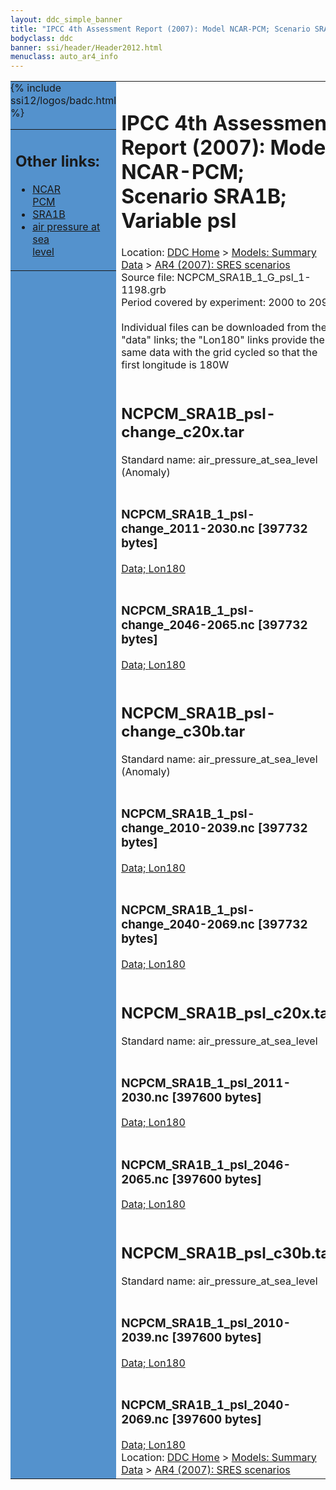 ```yaml
---
layout: ddc_simple_banner
title: "IPCC 4th Assessment Report (2007): Model NCAR-PCM; Scenario SRA1B; Variable psl"
bodyclass: ddc
banner: ssi/header/Header2012.html
menuclass: auto_ar4_info
---
```



<table width="100%" border="0" cellspacing="0" cellpadding="0" style="border-collapse: collapse;">
<tr style="margin:0;padding:0;border:0;">
<td style="margin:0;padding:0;border:0;height:1pt;width:150pt;background:#5492CD;" valign="top" >

<div id="lh-col2" class="auto_ar4_info">
<table class="menumain" bgcolor="#5492CD" cellspacing="0" width="100%" border="0">
<tr><td>
<h2> Other links:</h2>
<ul>
<li><a href="/auto/ar4/model-NCAR-PCM.html">NCAR<br/>PCM</a></li>
<li><a href="/auto/ar4/scenario-SRA1B.html">SRA1B</a></li>
<li><a href="/auto/ar4/var-air_pressure_at_sea_level.html">air pressure at sea<br/> level</a></li>
</ul>
</td></tr>
{% include ssi12/logos/badc.html %}
</table>
</div>
</td>
<td><h1>IPCC 4th Assessment Report (2007): Model NCAR-PCM; Scenario SRA1B; Variable psl</h1>

<!-- Breadcrumb1 -->
<div id="breadcrumb1" align="left">
Location: <a href="/index.html">DDC Home</a> > <a href="/sim/gcm_clim/">Models: Summary Data</a>
> <a href="/sim/gcm_clim/SRES_AR4/index.html">AR4 (2007): SRES scenarios</a>
</div>
<!-- End of Breadcrumb1 -->Source file: NCPCM_SRA1B_1_G_psl_1-1198.grb
<br/>
Period covered by experiment: 2000 to 2099<br/>
<br/>Individual files can be downloaded from the "data" links; the "Lon180" links provide the same data
         with the grid cycled so that the first longitude is 180W<br/>
<br/><h2>NCPCM_SRA1B_psl-change_c20x.tar</h2>
Standard name: air_pressure_at_sea_level (Anomaly)<br>
<br/><h3>NCPCM_SRA1B_1_psl-change_2011-2030.nc [397732 bytes]</h3>
<a href="/cgi-bin/downl/ar4_nc/psl/NCPCM_SRA1B_1_psl-change_2011-2030.nc">Data; </a><a href="/cgi-bin/downl/ar4_nc/psl/NCPCM_SRA1B_1_psl-change_2011-2030.cyto180.nc"> Lon180</a><br/>
<br/><h3>NCPCM_SRA1B_1_psl-change_2046-2065.nc [397732 bytes]</h3>
<a href="/cgi-bin/downl/ar4_nc/psl/NCPCM_SRA1B_1_psl-change_2046-2065.nc">Data; </a><a href="/cgi-bin/downl/ar4_nc/psl/NCPCM_SRA1B_1_psl-change_2046-2065.cyto180.nc"> Lon180</a><br/>
<br/><h2>NCPCM_SRA1B_psl-change_c30b.tar</h2>
Standard name: air_pressure_at_sea_level (Anomaly)<br>
<br/><h3>NCPCM_SRA1B_1_psl-change_2010-2039.nc [397732 bytes]</h3>
<a href="/cgi-bin/downl/ar4_nc/psl/NCPCM_SRA1B_1_psl-change_2010-2039.nc">Data; </a><a href="/cgi-bin/downl/ar4_nc/psl/NCPCM_SRA1B_1_psl-change_2010-2039.cyto180.nc"> Lon180</a><br/>
<br/><h3>NCPCM_SRA1B_1_psl-change_2040-2069.nc [397732 bytes]</h3>
<a href="/cgi-bin/downl/ar4_nc/psl/NCPCM_SRA1B_1_psl-change_2040-2069.nc">Data; </a><a href="/cgi-bin/downl/ar4_nc/psl/NCPCM_SRA1B_1_psl-change_2040-2069.cyto180.nc"> Lon180</a><br/>
<br/><h2>NCPCM_SRA1B_psl_c20x.tar</h2>
Standard name: air_pressure_at_sea_level<br>
<br/><h3>NCPCM_SRA1B_1_psl_2011-2030.nc [397600 bytes]</h3>
<a href="/cgi-bin/downl/ar4_nc/psl/NCPCM_SRA1B_1_psl_2011-2030.nc">Data; </a><a href="/cgi-bin/downl/ar4_nc/psl/NCPCM_SRA1B_1_psl_2011-2030.cyto180.nc"> Lon180</a><br/>
<br/><h3>NCPCM_SRA1B_1_psl_2046-2065.nc [397600 bytes]</h3>
<a href="/cgi-bin/downl/ar4_nc/psl/NCPCM_SRA1B_1_psl_2046-2065.nc">Data; </a><a href="/cgi-bin/downl/ar4_nc/psl/NCPCM_SRA1B_1_psl_2046-2065.cyto180.nc"> Lon180</a><br/>
<br/><h2>NCPCM_SRA1B_psl_c30b.tar</h2>
Standard name: air_pressure_at_sea_level<br>
<br/><h3>NCPCM_SRA1B_1_psl_2010-2039.nc [397600 bytes]</h3>
<a href="/cgi-bin/downl/ar4_nc/psl/NCPCM_SRA1B_1_psl_2010-2039.nc">Data; </a><a href="/cgi-bin/downl/ar4_nc/psl/NCPCM_SRA1B_1_psl_2010-2039.cyto180.nc"> Lon180</a><br/>
<br/><h3>NCPCM_SRA1B_1_psl_2040-2069.nc [397600 bytes]</h3>
<a href="/cgi-bin/downl/ar4_nc/psl/NCPCM_SRA1B_1_psl_2040-2069.nc">Data; </a><a href="/cgi-bin/downl/ar4_nc/psl/NCPCM_SRA1B_1_psl_2040-2069.cyto180.nc"> Lon180</a><br/>
<!-- Breadcrumb2 -->
<div id="breadcrumb2" align="left">
Location: <a href="/index.html">DDC Home</a> > <a href="/sim/gcm_clim/">Models: Summary Data</a>
> <a href="/sim/gcm_clim/SRES_AR4/index.html">AR4 (2007): SRES scenarios</a>
</div>
<!-- End of Breadcrumb2 --></td></tr></table>
